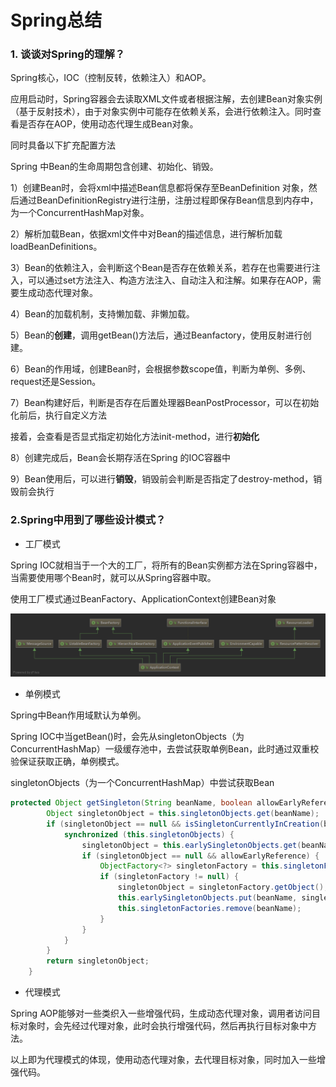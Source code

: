 # Spring总结

### 1. 谈谈对Spring的理解？

Spring核心，IOC（控制反转，依赖注入）和AOP。

应用启动时，Spring容器会去读取XML文件或者根据注解，去创建Bean对象实例（基于反射技术），由于对象实例中可能存在依赖关系，会进行依赖注入。同时查看是否存在AOP，使用动态代理生成Bean对象。

同时具备以下扩充配置方法

Spring 中Bean的生命周期包含创建、初始化、销毁。

1）创建Bean时，会将xml中描述Bean信息都将保存至BeanDefinition 对象，然后通过BeanDefinitionRegistry进行注册，注册过程即保存Bean信息到内存中，为一个ConcurrentHashMap对象。

2）解析加载Bean，依据xml文件中对Bean的描述信息，进行解析加载loadBeanDefinitions。

3）Bean的依赖注入，会判断这个Bean是否存在依赖关系，若存在也需要进行注入，可以通过set方法注入、构造方法注入、自动注入和注解。如果存在AOP，需要生成动态代理对象。

4）Bean的加载机制，支持懒加载、非懒加载。

5）Bean的**创建**，调用getBean()方法后，通过Beanfactory，使用反射进行创建。

6）Bean的作用域，创建Bean时，会根据参数scope值，判断为单例、多例、request还是Session。

7）Bean构建好后，判断是否存在后置处理器BeanPostProcessor，可以在初始化前后，执行自定义方法

接着，会查看是否显式指定初始化方法init-method，进行**初始化**

8）创建完成后，Bean会长期存活在Spring 的IOC容器中

9）Bean使用后，可以进行**销毁**，销毁前会判断是否指定了destroy-method，销毁前会执行

### 2.Spring中用到了哪些设计模式？

- 工厂模式

Spring IOC就相当于一个大的工厂，将所有的Bean实例都方法在Spring容器中，当需要使用哪个Bean时，就可以从Spring容器中取。

使用工厂模式通过BeanFactory、ApplicationContext创建Bean对象

![](.\img\04_01_05.png)

- 单例模式

Spring中Bean作用域默认为单例。

Spring IOC中当getBean()时，会先从singletonObjects（为ConcurrentHashMap）一级缓存池中，去尝试获取单例Bean，此时通过双重校验保证获取正确，单例模式。

singletonObjects（为一个ConcurrentHashMap）中尝试获取Bean

```java
protected Object getSingleton(String beanName, boolean allowEarlyReference) {
		Object singletonObject = this.singletonObjects.get(beanName);
		if (singletonObject == null && isSingletonCurrentlyInCreation(beanName)) {
			synchronized (this.singletonObjects) {
				singletonObject = this.earlySingletonObjects.get(beanName);
				if (singletonObject == null && allowEarlyReference) {
					ObjectFactory<?> singletonFactory = this.singletonFactories.get(beanName);
					if (singletonFactory != null) {
						singletonObject = singletonFactory.getObject();
						this.earlySingletonObjects.put(beanName, singletonObject);
						this.singletonFactories.remove(beanName);
					}
				}
			}
		}
		return singletonObject;
	}
```

- 代理模式

Spring AOP能够对一些类织入一些增强代码，生成动态代理对象，调用者访问目标对象时，会先经过代理对象，此时会执行增强代码，然后再执行目标对象中方法。

以上即为代理模式的体现，使用动态代理对象，去代理目标对象，同时加入一些增强代码。

### 










